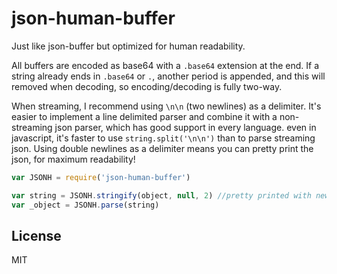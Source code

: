 # json-human-buffer

Just like json-buffer but optimized for human readability.

All buffers are encoded as base64 with a `.base64` extension at the end.
If a string already ends in `.base64` or `.`, another period is appended,
and this will removed when decoding, so encoding/decoding is fully two-way.

When streaming, I recommend using `\n\n` (two newlines) as a delimiter.
It's easier to implement a line delimited parser and combine it with
a non-streaming json parser, which has good support in every language.
even in javascript, it's faster to use `string.split('\n\n')` than to
parse streaming json. Using double newlines as a delimiter means you can
pretty print the json, for maximum readability!

``` js
var JSONH = require('json-human-buffer')

var string = JSONH.stringify(object, null, 2) //pretty printed with newlines
var _object = JSONH.parse(string)
```


## License

MIT
